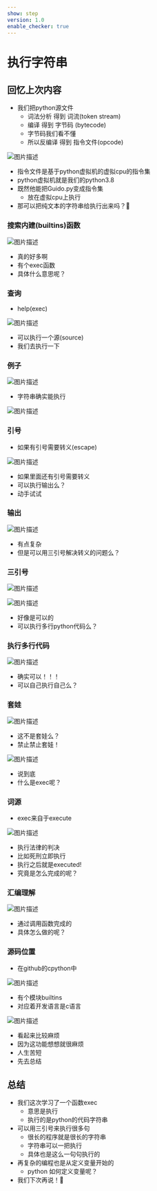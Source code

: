 ```yaml
---
show: step
version: 1.0
enable_checker: true
---
```


# 执行字符串

## 回忆上次内容

- 我们把python源文件
	- 词法分析 得到 词流(token stream)
	- 编译 得到 字节码 (bytecode)
	- 字节码我们看不懂
	- 所以反编译 得到 指令文件(opcode)

![图片描述](https://doc.shiyanlou.com/courses/uid1190679-20220727-1658928941006)

- 指令文件是基于python虚拟机的虚拟cpu的指令集
- python虚拟机就是我们的python3.8
- 既然他能把Guido.py变成指令集
	- 放在虚拟cpu上执行
- 那可以把纯文本的字符串给执行出来吗？🤔

### 搜索内建(builtins)函数

![图片描述](https://doc.shiyanlou.com/courses/uid1190679-20220828-1661648025198)

- 真的好多啊
- 有个exec函数
- 具体什么意思呢？

### 查询

- help(exec)

![图片描述](https://doc.shiyanlou.com/courses/uid1190679-20220828-1661648363573)

- 可以执行一个源(source)
- 我们去执行一下

### 例子

![图片描述](https://doc.shiyanlou.com/courses/uid1190679-20220828-1661648499494)

- 字符串确实能执行

![图片描述](https://doc.shiyanlou.com/courses/uid1190679-20220828-1661648568969)

### 引号

- 如果有引号需要转义(escape)

![图片描述](https://doc.shiyanlou.com/courses/uid1190679-20220828-1661648519956)

- 如果里面还有引号需要转义
- 可以执行输出么？
- 动手试试

### 输出

![图片描述](https://doc.shiyanlou.com/courses/uid1190679-20220828-1661648755633)

- 有点复杂
- 但是可以用三引号解决转义的问题么？

### 三引号

![图片描述](https://doc.shiyanlou.com/courses/uid1190679-20220828-1661648924714)

![图片描述](https://doc.shiyanlou.com/courses/uid1190679-20220828-1661648934085)

- 好像是可以的
- 可以执行多行python代码么？

### 执行多行代码

![图片描述](https://doc.shiyanlou.com/courses/uid1190679-20220828-1661649099413)

- 确实可以！！！
- 可以自己执行自己么？

### 套娃

![图片描述](https://doc.shiyanlou.com/courses/uid1190679-20220828-1661650499583)

- 这不是套娃么？
- 禁止禁止套娃！

![图片描述](https://doc.shiyanlou.com/courses/uid1190679-20220828-1661650558352)

- 说到底
- 什么是exec呢？

### 词源

- exec来自于execute

![图片描述](https://doc.shiyanlou.com/courses/uid1190679-20220828-1661649284006)

- 执行法律的判决
- 比如死刑立即执行
- 执行之后就是executed!
- 究竟是怎么完成的呢？

### 汇编理解

![图片描述](https://doc.shiyanlou.com/courses/uid1190679-20220828-1661649585772)

- 通过调用函数完成的
- 具体怎么做的呢？

### 源码位置

- 在github的cpython中

![图片描述](https://doc.shiyanlou.com/courses/uid1190679-20220828-1661650392914)

- 有个模块builtins
- 对应着开发语言是c语言

![图片描述](https://doc.shiyanlou.com/courses/uid1190679-20220828-1661650400681)

- 看起来比较麻烦
- 因为这功能想想就很麻烦
- 人生苦短
- 先去总结


## 总结
- 我们这次学习了一个函数exec
	- 意思是执行
	- 执行的是python的代码字符串
- 可以用三引号来执行很多句	
	- 很长的程序就是很长的字符串
	- 字符串可以一把执行
	- 具体也是这么一句句执行的
- 再复杂的编程也是从定义变量开始的
	- python 如何定义变量呢？
- 我们下次再说！👋
